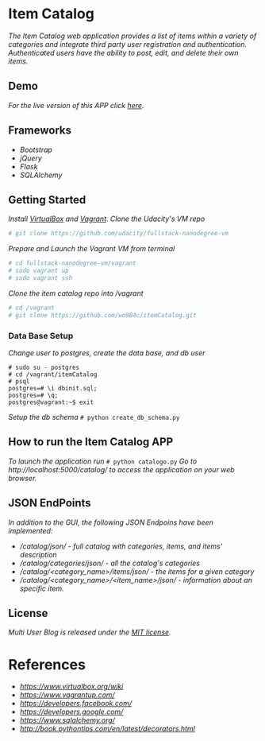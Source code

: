 # Item Catalog

_The Item Catalog web application provides a list of items within a variety of categories and integrate third party user registration and authentication. Authenticated users have the ability to post, edit, and delete their own items._


## Demo

_For the live version of this APP click [here](https://itemcatalog.wo984c.net)._


## Frameworks

* _Bootstrap_
* _jQuery_
* _Flask_
* _SQLAlchemy_


## Getting Started

_Install [VirtualBox](https://www.virtualbox.org/wiki/Downloads) and [Vagrant](https://www.vagrantup.com/downloads.html)_.
_Clone the Udacity's VM repo_
``` sh
# git clone https://github.com/udacity/fullstack-nanodegree-vm 
```
_Prepare and Launch the Vagrant VM from terminal_
``` sh
# cd fullstack-nanodegree-vm/vagrant
# sudo vagrant up
# sudo vagrant ssh
```
_Clone the item catalog repo into /vagrant_
``` sh
# cd /vagrant
# git clone https://github.com/wo984c/itemCatalog.git
```

### Data Base Setup

_Change user to postgres, create the data base, and db user_

```
# sudo su - postgres
# cd /vagrant/itemCatalog
# psql
postgres=# \i dbinit.sql;
postgres=# \q;
postgres@vagrant:~$ exit
```

_Setup the db schema_ ``` # python create_db_schema.py ```


## How to run the Item Catalog APP

_To launch the application run_ ``` # python catalogo.py ```
_Go to http://localhost:5000/catalog/ to access the application on your web browser._


## JSON EndPoints

_In addition to the GUI, the following JSON Endpoins have been implemented:_ 

* _/catalog/json/ - full catalog with categories, items, and items' description_
* _/catalog/categories/json/ - all the catalog's categories_
* _/catalog/<category_name>/items/json/ - the items for a given category_
* _/catalog/<category_name>/<item_name>/json/ - information about an specific item._


## License

_Multi User Blog is released under the [MIT license](https://github.com/wo984c/itemCatalog/LICENSE)._


# References

* _https://www.virtualbox.org/wiki_
* _https://www.vagrantup.com/_
* _https://developers.facebook.com/_
* _https://developers.google.com/_
* _https://www.sqlalchemy.org/_
* _http://book.pythontips.com/en/latest/decorators.html_




